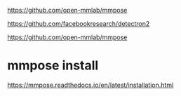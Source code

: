 https://github.com/open-mmlab/mmpose



https://github.com/facebookresearch/detectron2


https://github.com/open-mmlab/mmpose


# mmpose install
https://mmpose.readthedocs.io/en/latest/installation.html